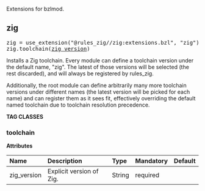 <!-- Generated with Stardoc: http://skydoc.bazel.build -->

Extensions for bzlmod.

<a id="zig"></a>

## zig

<pre>
zig = use_extension("@rules_zig//zig:extensions.bzl", "zig")
zig.toolchain(<a href="#zig.toolchain-zig_version">zig_version</a>)
</pre>

Installs a Zig toolchain.
Every module can define a toolchain version under the default name, "zig".
The latest of those versions will be selected (the rest discarded),
and will always be registered by rules_zig.

Additionally, the root module can define arbitrarily many more toolchain versions
under different names (the latest version will be picked for each name)
and can register them as it sees fit,
effectively overriding the default named toolchain
due to toolchain resolution precedence.


**TAG CLASSES**

<a id="zig.toolchain"></a>

### toolchain

**Attributes**

| Name  | Description | Type | Mandatory | Default |
| :------------- | :------------- | :------------- | :------------- | :------------- |
| <a id="zig.toolchain-zig_version"></a>zig_version |  Explicit version of Zig.   | String | required |  |


